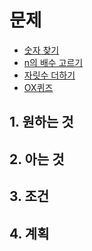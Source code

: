 # 문제

- [숫자 찾기](https://school.programmers.co.kr/learn/courses/30/lessons/120904)
- [n의 배수 고르기](https://school.programmers.co.kr/learn/courses/30/lessons/120905)
- [자릿수 더하기](https://school.programmers.co.kr/learn/courses/30/lessons/120906)
- [OX퀴즈](https://school.programmers.co.kr/learn/courses/30/lessons/120907)

## 1. 원하는 것

## 2. 아는 것

## 3. 조건

## 4. 계획
